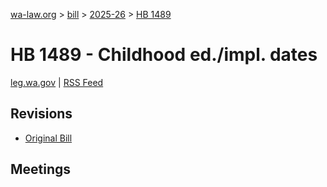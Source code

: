 [wa-law.org](/) > [bill](/bill/) > [2025-26](/bill/2025-26/) > [HB 1489](/bill/2025-26/hb/1489/)

# HB 1489 - Childhood ed./impl. dates
[leg.wa.gov](https://app.leg.wa.gov/billsummary?BillNumber=1489&Year=2025&Initiative=false) | [RSS Feed](./rss.xml)

## Revisions
* [Original Bill](1/)

## Meetings